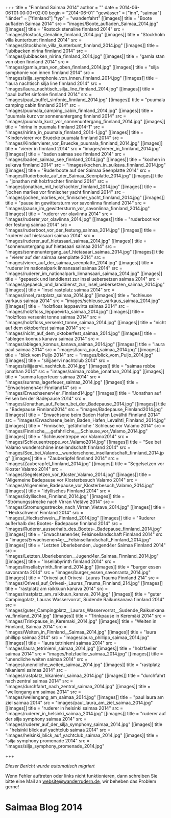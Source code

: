 +++
title = "Finnland Saimaa 2014"
author = ""
date = 2014-06-06T01:00:00+02:00
begin = "2014-06-01"
"gewässer" = ["inn", "saimaa"]
"länder" = ["finnland"]
"typ" = "wanderfahrt"
[[images]]
title = "Boote aufladen Saimaa 2014"
src = "images/Boote_aufladen_Saimaa_2014.jpg"
[[images]]
title = "Rostock stenaline finnland 2014"
src = "images/Rostock_stenaline_finnland_2014.jpg"
[[images]]
title = "Stockholm villa kunterbunt finnland 2014"
src = "images/Stockholm_villa_kunterbunt_finnland_2014.jpg"
[[images]]
title = "jubibacken nirina finnland 2014"
src = "images/jubibacken_nirina_finnland_2014.jpg"
[[images]]
title = "gamla stan von oben finnland 2014"
src = "images/gamla_stan_von_oben_finnland_2014.jpg"
[[images]]
title = "silja symphonie von innen finnland 2014"
src = "images/silja_symphonie_von_innen_finnland_2014.jpg"
[[images]]
title = "laura nachtisch silja line finnland 2014"
src = "images/laura_nachtisch_silja_line_finnland_2014.jpg"
[[images]]
title = "paul buffet sinfonie finnland 2014"
src = "images/paul_buffet_sinfonie_finnland_2014.jpg"
[[images]]
title = "puumala camping cabin finnland 2014"
src = "images/puumala_camping_cabin_finnland_2014.jpg"
[[images]]
title = "puumala kurz vor sonnenuntergang finnland 2014"
src = "images/puumala_kurz_vor_sonnenuntergang_finnland_2014.jpg"
[[images]]
title = "nirina in puumala finnland 2014-1"
src = "images/nirina_in_puumala_finnland_2014-1.jpg"
[[images]]
title = "Kindervierer vor Bruecke puumala finnland 2014"
src = "images/Kindervierer_vor_Bruecke_puumala_finnland_2014.jpg"
[[images]]
title = "vierer in finnland 2014"
src = "images/vierer_in_finnland_2014.jpg"
[[images]]
title = "baden saimaa see finnland 2014"
src = "images/baden_saimaa_see_finnland_2014.jpg"
[[images]]
title = "kochen in sulkava finnland 2014"
src = "images/kochen_in_sulkava_finnland_2014.jpg"
[[images]]
title = "Ruderboote auf der Saimaa Seenplatte 2014"
src = "images/Ruderboote_auf_der_Saimaa_Seenplatte_2014.jpg"
[[images]]
title = "jonathan mit holzfrachter finnland 2014"
src = "images/jonathan_mit_holzfrachter_finnland_2014.jpg"
[[images]]
title = "jochen marlies vor finnischer yacht finnland 2014"
src = "images/jochen_marlies_vor_finnischer_yacht_finnland_2014.jpg"
[[images]]
title = "pause im gewittersturm vor savonlinna finnland 2014"
src = "images/pause_im_gewittersturm_vor_savonlinna_finnland_2014.jpg"
[[images]]
title = "ruderer vor olavlinna 2014"
src = "images/ruderer_vor_olavlinna_2014.jpg"
[[images]]
title = "ruderboot vor der festung saimaa 2014"
src = "images/ruderboot_vor_der_festung_saimaa_2014.jpg"
[[images]]
title = "ruderer auf hietasaari saimaa 2014"
src = "images/ruderer_auf_hietasaari_saimaa_2014.jpg"
[[images]]
title = "sonnenuntergang auf hietasaari saimaa 2014"
src = "images/sonnenuntergang_auf_hietasaari_saimaa_2014.jpg"
[[images]]
title = "vierer auf der saimaa seenplatte 2014"
src = "images/vierer_auf_der_saimaa_seenplatte_2014.jpg"
[[images]]
title = "ruderer im nationalpark linnansaari saimaa 2014"
src = "images/ruderer_im_nationalpark_linnansaari_saimaa_2014.jpg"
[[images]]
title = "gepaeck und landdienst zur insel uebersetzen saimaa 2014"
src = "images/gepaeck_und_landdienst_zur_insel_uebersetzen_saimaa_2014.jpg"
[[images]]
title = "insel rastplatz saimaa 2014"
src = "images/insel_rastplatz_saimaa_2014.jpg"
[[images]]
title = "schleuse varkaus saimaa 2014"
src = "images/schleuse_varkaus_saimaa_2014.jpg"
[[images]]
title = "holzfloss leppaevirta saimaa 2014"
src = "images/holzfloss_leppaevirta_saimaa_2014.jpg"
[[images]]
title = "holzfloss versenkt tonne saimaa 2014"
src = "images/holzfloss_versenkt_tonne_saimaa_2014.jpg"
[[images]]
title = "nicht auf dem oktoberfest saimaa 2014"
src = "images/nicht_auf_dem_oktoberfest_saimaa_2014.jpg"
[[images]]
title = "ablegen konnus kanava saimaa 2014"
src = "images/ablegen_konnus_kanava_saimaa_2014.jpg"
[[images]]
title = "laura paul saimaa 2014"
src = "images/laura_paul_saimaa_2014.jpg"
[[images]]
title = "blick vom Puijo 2014"
src = "images/blick_vom_Puijo_2014.jpg"
[[images]]
title = "silijjaervi nachtclub 2014"
src = "images/silijjaervi_nachtclub_2014.jpg"
[[images]]
title = "saimaa robbe jonathan 2014"
src = "images/saimaa_robbe_jonathan_2014.jpg"
[[images]]
title = "summa lagerfeuer saimaa 2014"
src = "images/summa_lagerfeuer_saimaa_2014.jpg"
[[images]]
title = "Erwachsenen4er Finnland14"
src = "images/Erwachsenen4er_Finnland14.jpg"
[[images]]
title = "Jonathan auf Felsen bei der Badepause 2014"
src = "images/Jonathan_auf_Felsen_bei_der_Badepause_2014.jpg"
[[images]]
title = "Badepause Finnland2014"
src = "images/Badepause_Finnland2014.jpg"
[[images]]
title = "Erwachsene beim Baden Hafen Levälhti Finnland 2014"
src = "images/Erwachsene_beim_Baden_Hafen_Levalhti_Finnland_2014.jpg"
[[images]]
title = "Finnische, 'gefährliche ' Schleuse vor Valamo 2014"
src = "images/Finnische___gefahrliche___Schleuse_vor_Valamo_2014.jpg"
[[images]]
title = "Schleusentreppe vor Valamo2014"
src = "images/Schleusentreppe_vor_Valamo2014.jpg"
[[images]]
title = "See bei Valamo  wunderschöne insellandschaft finnland 2014"
src = "images/See_bei_Valamo__wunderschone_insellandschaft_finnland_2014.jpg"
[[images]]
title = "Zauberäpfel finnland 2014"
src = "images/Zauberapfel_finnland_2014.jpg"
[[images]]
title = "Segelsetzen vor Kloster Valamo 2014"
src = "images/Segelsetzen_vor_Kloster_Valamo_2014.jpg"
[[images]]
title = "Allgemeine Badepause vor Klosterbesuch Valamo 2014"
src = "images/Allgemeine_Badepause_vor_Klosterbesuch_Valamo_2014.jpg"
[[images]]
title = "idyllisches Finnland 2014"
src = "images/idyllisches_Finnland_2014.jpg"
[[images]]
title = "Strömungsstrecke nach Virran Vietäve 2014"
src = "images/Stromungsstrecke_nach_Virran_Vietave_2014.jpg"
[[images]]
title = "'Heckschwein' Finnland 2014"
src = "images/_Heckschwein__Finnland_2014.jpg"
[[images]]
title = "Ruderer außerhalb des Bootes- Badepause finnland 2014"
src = "images/Ruderer_ausserhalb_des_Bootes-_Badepause_finnland_2014.jpg"
[[images]]
title = "Erwachsenen4er, Felsinsellandschaft Finnland 2014"
src = "images/Erwachsenen4er__Felsinsellandschaft_Finnland_2014.jpg"
[[images]]
title = "Letzten Überlebenden, Jugend4er Saimaa Finnland 2014"
src = "images/Letzten_Uberlebenden__Jugend4er_Saimaa_Finnland_2014.jpg"
[[images]]
title = "Insellabyrinth finnland 2014"
src = "images/Insellabyrinth_finnland_2014.jpg"
[[images]]
title = "burger essen savonranta 2014"
src = "images/burger_essen_savonranta_2014.jpg"
[[images]]
title = "Orivesi auf Orivesi- Lauras Trauma Finnland 214"
src = "images/Orivesi_auf_Orivesi-_Lauras_Trauma_Finnland_214.jpg"
[[images]]
title = "rastplatz am raikkuun kanava 2014"
src = "images/rastplatz_am_raikkuun_kanava_2014.jpg"
[[images]]
title = "guter Campingplatz, Lauras Wasservorrat, Südende Raikunkanava finnland 2014"
src = "images/guter_Campingplatz__Lauras_Wasservorrat__Sudende_Raikunkanava_finnland_2014.jpg"
[[images]]
title = "Trinkpause in Keremäki 2014"
src = "images/Trinkpause_in_Keremaki_2014.jpg"
[[images]]
title = "Weiten in Finnland, Saimaa 2014"
src = "images/Weiten_in_Finnland__Saimaa_2014.jpg"
[[images]]
title = "laura phillipp saimaa 2014"
src = "images/laura_phillipp_saimaa_2014.jpg"
[[images]]
title = "laura tetriniemi saimaa 2014"
src = "images/laura_tetriniemi_saimaa_2014.jpg"
[[images]]
title = "holzfaeller saimaa 2014"
src = "images/holzfaeller_saimaa_2014.jpg"
[[images]]
title = "unendliche weiten saimaa 2014"
src = "images/unendliche_weiten_saimaa_2014.jpg"
[[images]]
title = "rastplatz hikaniemi saimaa 2014"
src = "images/rastplatz_hikaniemi_saimaa_2014.jpg"
[[images]]
title = "durchfahrt nach zentral saimaa 2014"
src = "images/durchfahrt_nach_zentral_saimaa_2014.jpg"
[[images]]
title = "wellengang am saimaa 2014"
src = "images/wellengang_am_saimaa_2014.jpg"
[[images]]
title = "paul laura am ziel saimaa 2014"
src = "images/paul_laura_am_ziel_saimaa_2014.jpg"
[[images]]
title = "ruderer in helsinki saimaa 2014"
src = "images/ruderer_in_helsinki_saimaa_2014.jpg"
[[images]]
title = "ruderer auf der silja symphony saimaa 2014"
src = "images/ruderer_auf_der_silja_symphony_saimaa_2014.jpg"
[[images]]
title = "helsinki blick auf yachtclub saimaa 2014"
src = "images/helsinki_blick_auf_yachtclub_saimaa_2014.jpg"
[[images]]
title = "silja symphony promenade 2014"
src = "images/silja_symphony_promenade_2014.jpg"

+++


*Dieser Bericht wurde automatisch migriert*

Wenn Fehler auftreten oder links nicht funktionieren, dann schreiben Sie bitte eine Mail an website@wanderrudern.de, wir beheben das Problem gerne!



# Saimaa Blog 2014


